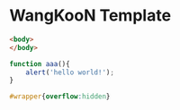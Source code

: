# WangKooN Template

```html
<body>
</body>
```

```js
function aaa(){
    alert('hello world!');
}
```

```css
#wrapper{overflow:hidden}
```